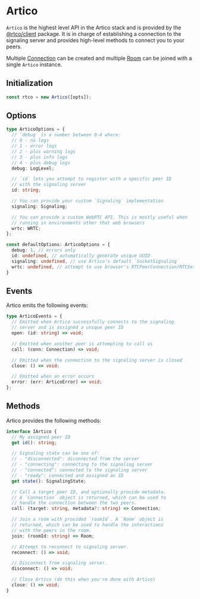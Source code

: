 # Artico

`Artico` is the highest level API in the Artico stack and is provided by the [@rtco/client](https://www.npmjs.com/package/@rtco/client) package.
It is in charge of establishing a connection to the signaling server and provides high-level methods to connect you to your peers.

Multiple [Connection](/reference/connection) can be created and multiple [Room](/reference/room) can be joined with a single `Artico` instance.


## Initialization

```ts
const rtco = new Artico([opts]);
```

## Options

```ts
type ArticoOptions = {
  // `debug` is a number between 0-4 where:
  // 0 - no logs
  // 1 - error logs
  // 2 - plus warning logs
  // 3 - plus info logs
  // 4 - plus debug logs
  debug: LogLevel;

  // `id` lets you attempt to register with a specific peer ID
  // with the signaling server
  id: string;

  // You can provide your custom `Signaling` implementation
  signaling: Signaling;

  // You can provide a custom WebRTC API. This is mostly useful when
  // running in environments other that web browsers
  wrtc: WRTC;
};

const defaultOptions: ArticoOptions = {
  debug: 1, // errors only
  id: undefined, // automatically generate unique UUID
  signaling: undefined, // use Artico's default `SocketSignaling`
  wrtc: undefined, // attempt to use browser's RTCPeerConnection/RTCSessionDescription/RTCIceCandidate
}
```


## Events

Artico emits the following events:

```ts
type ArticoEvents = {
  // Emitted when Artico successfully connects to the signaling
  // server and is assigned a unique peer ID
  open: (id: string) => void;

  // Emitted when another peer is attempting to call us
  call: (conn: Connection) => void;

  // Emitted when the connection to the signaling server is closed
  close: () => void;

  // Emitted when an error occurs
  error: (err: ArticoError) => void;
};

```

## Methods

Artico provides the following methods:

```ts
interface IArtico {
  // My assigned peer ID
  get id(): string;

  // Signaling state can be one of:
  // - "disconnected": diconnected from the server
  // - "connecting": connecting to the signaling server
  // - "connected": connected to the signaling server
  // - "ready": connected and assigned an ID
  get state(): SignalingState;

  // Call a target peer ID, and optionally provide metadata.
  // A `Connection` object is returned, which can be used to
  // handle the connection between the two peers.
  call: (target: string, metadata?: string) => Connection;

  // Join a room with provided `roomId`. A `Room` object is
  // returned, which can be used to handle the interactions
  // with the peers in the room.
  join: (roomId: string) => Room;

  // Attempt to reconnect to signaling server.
  reconnect: () => void;

  // Disconnect from signaling server.
  disconnect: () => void;

  // Close Artico (do this when you're done with Artico)
  close: () => void;
}
```


